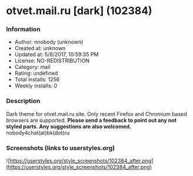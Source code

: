 # otvet.mail.ru [dark] (102384)

### Information
- Author: nnobody (unknown)
- Created at: unknown
- Updated at: 5/8/2017, 10:59:35 PM
- License: NO-REDISTRIBUTION
- Category: mail
- Rating: undefined
- Total installs: 1256
- Weekly installs: 0


### Description
Dark theme for otvet.mail.ru site.
Only recent Firefox and Chromium based browsers are supported.
<b>Please send a feedback to point out any not styled parts.
Any suggestions are also welcomed.</b>
nobody4chat(at)bk(dot)ru


### Screenshots (links to userstyles.org)
![https://userstyles.org/style_screenshots/102384_after.png](https://userstyles.org/style_screenshots/102384_after.png)


